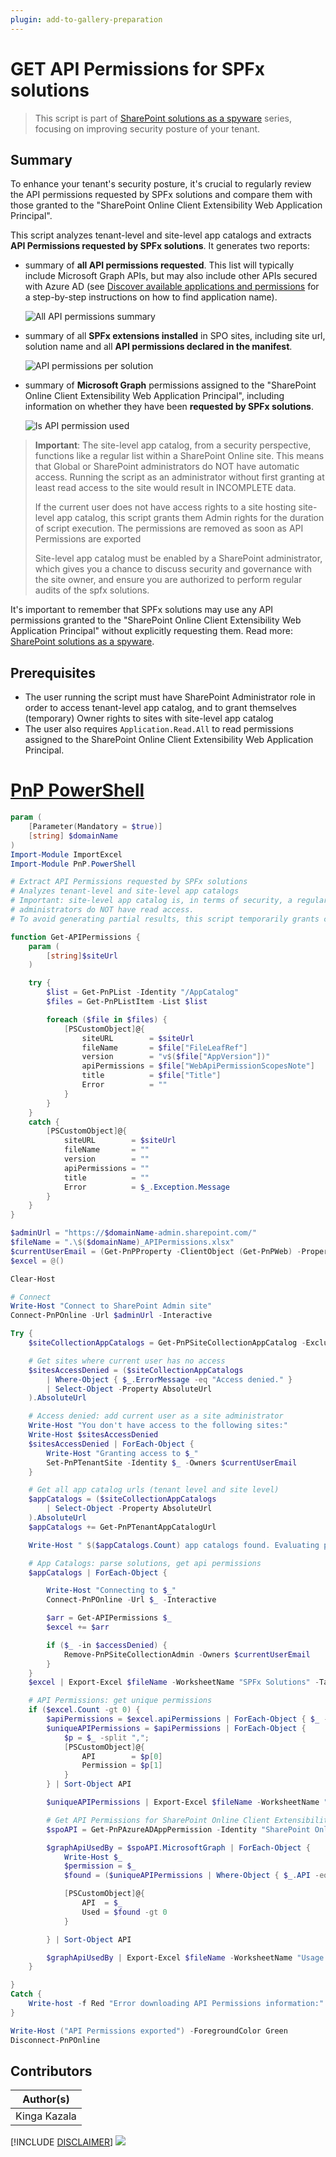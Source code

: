 ```yaml
---
plugin: add-to-gallery-preparation
---
```


# GET API Permissions for SPFx solutions

> This script is part of [SharePoint solutions as a spyware](https://pnp.github.io/blog/post/spfx-solutions-as-spyware/) series, focusing on improving security posture of your tenant.

## Summary

To enhance your tenant's security posture, it's crucial to regularly review the API permissions requested by SPFx solutions and compare them with those granted to the "SharePoint Online Client Extensibility Web Application Principal".

This script analyzes tenant-level and site-level app catalogs and extracts **API Permissions requested by SPFx solutions**. It generates two reports:

-   summary of **all API permissions requested**. This list will typically include Microsoft Graph APIs, but may also include other APIs secured with Azure AD (see [Discover available applications and permissions](https://learn.microsoft.com/en-us/sharepoint/dev/spfx/use-aadhttpclient#discover-available-applications-and-permissions) for a step-by-step instructions on how to find application name).

    ![All API permissions summary](./assets/ApiPermissionsSummary.png)

-   summary of all **SPFx extensions installed** in SPO sites, including site url, solution name and all **API permissions declared in the manifest**.

    ![API permissions per solution](./assets/APIPermissions.png)

-   summary of **Microsoft Graph** permissions assigned to the "SharePoint Online Client Extensibility Web Application Principal", including information on whether they have been **requested by SPFx solutions**.

    ![Is API permission used](./assets/APIpermissionsUsed.png)

> **Important**: The site-level app catalog, from a security perspective, functions like a regular list within a SharePoint Online site. This means that Global or SharePoint administrators do NOT have automatic access. Running the script as an administrator without first granting at least read access to the site would result in INCOMPLETE data.
>
> If the current user does not have access rights to a site hosting site-level app catalog, this script grants them Admin rights for the duration of script execution. The permissions are removed as soon as API Permissions are exported
>
> Site-level app catalog must be enabled by a SharePoint administrator, which gives you a chance to discuss security and governance with the site owner, and ensure you are authorized to perform regular audits of the spfx solutions.

It's important to remember that SPFx solutions may use any API permissions granted to the "SharePoint Online Client Extensibility Web Application Principal" without explicitly requesting them. Read more: [SharePoint solutions as a spyware](https://pnp.github.io/blog/post/spfx-solutions-as-spyware/).

## Prerequisites

-   The user running the script must have SharePoint Administrator role in order to access tenant-level app catalog, and to grant themselves (temporary) Owner rights to sites with site-level app catalog
-   The user also requires `Application.Read.All` to read permissions assigned to the SharePoint Online Client Extensibility Web Application Principal.

# [PnP PowerShell](#tab/pnpps)

```powershell
param (
    [Parameter(Mandatory = $true)]
    [string] $domainName
)
Import-Module ImportExcel
Import-Module PnP.PowerShell

# Extract API Permissions requested by SPFx solutions
# Analyzes tenant-level and site-level app catalogs
# Important: site-level app catalog is, in terms of security, a regular SharePoint list within a SPO site. This means that Global/SharePoint
# administrators do NOT have read access.
# To avoid generating partial results, this script temporarily grants current user Site Admin rights (line 72) and removes them after api permissions are exported (line 93)

function Get-APIPermissions {
    param (
        [string]$siteUrl
    )

    try {
        $list = Get-PnPList -Identity "/AppCatalog"
        $files = Get-PnPListItem -List $list

        foreach ($file in $files) {
            [PSCustomObject]@{
                siteURL        = $siteUrl
                fileName       = $file["FileLeafRef"]
                version        = "v$($file["AppVersion"])"
                apiPermissions = $file["WebApiPermissionScopesNote"]
                title          = $file["Title"]
                Error          = ""
            }
        }
    }
    catch {
        [PSCustomObject]@{
            siteURL        = $siteUrl
            fileName       = ""
            version        = ""
            apiPermissions = ""
            title          = ""
            Error          = $_.Exception.Message
        }
    }
}

$adminUrl = "https://$domainName-admin.sharepoint.com/"
$fileName = ".\$($domainName)_APIPermissions.xlsx"
$currentUserEmail = (Get-PnPProperty -ClientObject (Get-PnPWeb) -Property CurrentUser).Email
$excel = @()

Clear-Host

# Connect
Write-Host "Connect to SharePoint Admin site"
Connect-PnPOnline -Url $adminUrl -Interactive

Try {
    $siteCollectionAppCatalogs = Get-PnPSiteCollectionAppCatalog -ExcludeDeletedSites

    # Get sites where current user has no access
    $sitesAccessDenied = ($siteCollectionAppCatalogs
        | Where-Object { $_.ErrorMessage -eq "Access denied." }
        | Select-Object -Property AbsoluteUrl
    ).AbsoluteUrl

    # Access denied: add current user as a site administrator
    Write-Host "You don't have access to the following sites:"
    Write-Host $sitesAccessDenied
    $sitesAccessDenied | ForEach-Object {
        Write-Host "Granting access to $_"
        Set-PnPTenantSite -Identity $_ -Owners $currentUserEmail
    }

    # Get all app catalog urls (tenant level and site level)
    $appCatalogs = ($siteCollectionAppCatalogs
        | Select-Object -Property AbsoluteUrl
    ).AbsoluteUrl
    $appCatalogs += Get-PnPTenantAppCatalogUrl

    Write-Host " $($appCatalogs.Count) app catalogs found. Evaluating permissions"

    # App Catalogs: parse solutions, get api permissions
    $appCatalogs | ForEach-Object {

        Write-Host "Connecting to $_"
        Connect-PnPOnline -Url $_ -Interactive

        $arr = Get-APIPermissions $_
        $excel += $arr

        if ($_ -in $accessDenied) {
            Remove-PnPSiteCollectionAdmin -Owners $currentUserEmail
        }
    }
    $excel | Export-Excel $fileName -WorksheetName "SPFx Solutions" -TableName "SPFx_Solutions" -TableStyle Light1

    # API Permissions: get unique permissions
    if ($excel.Count -gt 0) {
        $apiPermissions = $excel.apiPermissions | ForEach-Object { $_ -split ";" } | Where-Object { $_ -ne "" } | ForEach-Object { $_.Trim() } | Select-Object -Unique
        $uniqueAPIPermissions = $apiPermissions | ForEach-Object {
            $p = $_ -split ",";
            [PSCustomObject]@{
                API        = $p[0]
                Permission = $p[1]
            }
        } | Sort-Object API

        $uniqueAPIPermissions | Export-Excel $fileName -WorksheetName "API Permissions" -TableName "API_Permissions" -TableStyle Light1

        # Get API Permissions for SharePoint Online Client Extensibility Web Application Principal
        $spoAPI = Get-PnPAzureADAppPermission -Identity "SharePoint Online Client Extensibility Web Application Principal"

        $graphApiUsedBy = $spoAPI.MicrosoftGraph | ForEach-Object {
            Write-Host $_
            $permission = $_
            $found = ($uniqueAPIPermissions | Where-Object { $_.API -eq "Microsoft Graph" -and $_.Permission -eq $permission }).Count

            [PSCustomObject]@{
                API  = $_
                Used = $found -gt 0
            }

        } | Sort-Object API

        $graphApiUsedBy | Export-Excel $fileName -WorksheetName "Usage of API Permissions" -TableName "Usage" -TableStyle Light1
    }

}
Catch {
    Write-host -f Red "Error downloading API Permissions information:" $_.Exception.Message
}

Write-Host ("API Permissions exported") -ForegroundColor Green
Disconnect-PnPOnline
```

## Contributors

| Author(s)    |
| ------------ |
| Kinga Kazala |

[!INCLUDE [DISCLAIMER](../../docfx/includes/DISCLAIMER.md)]
<img src="https://m365-visitor-stats.azurewebsites.net/script-samples/scripts/template-script-submission" aria-hidden="true" />
